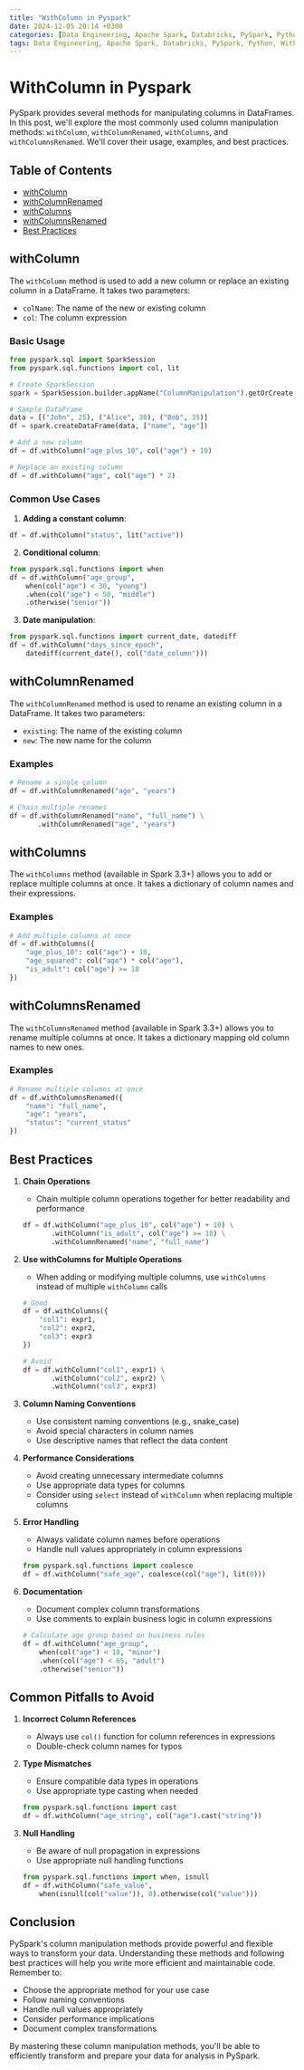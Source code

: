 ```yaml
---
title: "WithColumn in Pyspark"
date: 2024-12-05 20:14 +0300
categories: [Data Engineering, Apache Spark, Databricks, PySpark, Python]
tags: Data Engineering, Apache Spark, Databricks, PySpark, Python, WithColumn, WithColumnRenamed
---
```


# WithColumn in Pyspark

PySpark provides several methods for manipulating columns in DataFrames. In this post, we'll explore the most commonly used column manipulation methods: `withColumn`, `withColumnRenamed`, `withColumns`, and `withColumnsRenamed`. We'll cover their usage, examples, and best practices.

## Table of Contents
- [withColumn](#withcolumn)
- [withColumnRenamed](#withcolumnrenamed)
- [withColumns](#withcolumns)
- [withColumnsRenamed](#withcolumnsrenamed)
- [Best Practices](#best-practices)

## withColumn

The `withColumn` method is used to add a new column or replace an existing column in a DataFrame. It takes two parameters:
- `colName`: The name of the new or existing column
- `col`: The column expression

### Basic Usage

```python
from pyspark.sql import SparkSession
from pyspark.sql.functions import col, lit

# Create SparkSession
spark = SparkSession.builder.appName("ColumnManipulation").getOrCreate()

# Sample DataFrame
data = [("John", 25), ("Alice", 30), ("Bob", 35)]
df = spark.createDataFrame(data, ["name", "age"])

# Add a new column
df = df.withColumn("age_plus_10", col("age") + 10)

# Replace an existing column
df = df.withColumn("age", col("age") * 2)
```

### Common Use Cases

1. **Adding a constant column**:
```python
df = df.withColumn("status", lit("active"))
```

2. **Conditional column**:
```python
from pyspark.sql.functions import when
df = df.withColumn("age_group", 
    when(col("age") < 30, "young")
    .when(col("age") < 50, "middle")
    .otherwise("senior"))
```

3. **Date manipulation**:
```python
from pyspark.sql.functions import current_date, datediff
df = df.withColumn("days_since_epoch", 
    datediff(current_date(), col("date_column")))
```

## withColumnRenamed

The `withColumnRenamed` method is used to rename an existing column in a DataFrame. It takes two parameters:
- `existing`: The name of the existing column
- `new`: The new name for the column

### Examples

```python
# Rename a single column
df = df.withColumnRenamed("age", "years")

# Chain multiple renames
df = df.withColumnRenamed("name", "full_name") \
       .withColumnRenamed("age", "years")
```

## withColumns

The `withColumns` method (available in Spark 3.3+) allows you to add or replace multiple columns at once. It takes a dictionary of column names and their expressions.

### Examples

```python
# Add multiple columns at once
df = df.withColumns({
    "age_plus_10": col("age") + 10,
    "age_squared": col("age") * col("age"),
    "is_adult": col("age") >= 18
})
```

## withColumnsRenamed

The `withColumnsRenamed` method (available in Spark 3.3+) allows you to rename multiple columns at once. It takes a dictionary mapping old column names to new ones.

### Examples

```python
# Rename multiple columns at once
df = df.withColumnsRenamed({
    "name": "full_name",
    "age": "years",
    "status": "current_status"
})
```

## Best Practices

1. **Chain Operations**
   - Chain multiple column operations together for better readability and performance
   ```python
   df = df.withColumn("age_plus_10", col("age") + 10) \
          .withColumn("is_adult", col("age") >= 18) \
          .withColumnRenamed("name", "full_name")
   ```

2. **Use withColumns for Multiple Operations**
   - When adding or modifying multiple columns, use `withColumns` instead of multiple `withColumn` calls
   ```python
   # Good
   df = df.withColumns({
       "col1": expr1,
       "col2": expr2,
       "col3": expr3
   })
   
   # Avoid
   df = df.withColumn("col1", expr1) \
          .withColumn("col2", expr2) \
          .withColumn("col3", expr3)
   ```

3. **Column Naming Conventions**
   - Use consistent naming conventions (e.g., snake_case)
   - Avoid special characters in column names
   - Use descriptive names that reflect the data content

4. **Performance Considerations**
   - Avoid creating unnecessary intermediate columns
   - Use appropriate data types for columns
   - Consider using `select` instead of `withColumn` when replacing multiple columns

5. **Error Handling**
   - Always validate column names before operations
   - Handle null values appropriately in column expressions
   ```python
   from pyspark.sql.functions import coalesce
   df = df.withColumn("safe_age", coalesce(col("age"), lit(0)))
   ```

6. **Documentation**
   - Document complex column transformations
   - Use comments to explain business logic in column expressions
   ```python
   # Calculate age group based on business rules
   df = df.withColumn("age_group",
       when(col("age") < 18, "minor")
       .when(col("age") < 65, "adult")
       .otherwise("senior"))
   ```

## Common Pitfalls to Avoid

1. **Incorrect Column References**
   - Always use `col()` function for column references in expressions
   - Double-check column names for typos

2. **Type Mismatches**
   - Ensure compatible data types in operations
   - Use appropriate type casting when needed
   ```python
   from pyspark.sql.functions import cast
   df = df.withColumn("age_string", col("age").cast("string"))
   ```

3. **Null Handling**
   - Be aware of null propagation in expressions
   - Use appropriate null handling functions
   ```python
   from pyspark.sql.functions import when, isnull
   df = df.withColumn("safe_value", 
       when(isnull(col("value")), 0).otherwise(col("value")))
   ```

## Conclusion

PySpark's column manipulation methods provide powerful and flexible ways to transform your data. Understanding these methods and following best practices will help you write more efficient and maintainable code. Remember to:
- Choose the appropriate method for your use case
- Follow naming conventions
- Handle null values appropriately
- Consider performance implications
- Document complex transformations

By mastering these column manipulation methods, you'll be able to efficiently transform and prepare your data for analysis in PySpark.


